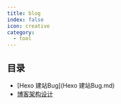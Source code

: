 ```yaml
---
title: blog
index: false
icon: creative
category:
  - tool
---
```


 ## 目录
- [Hexo 建站Bug](Hexo 建站Bug.md)
- [博客架构设计](博客架构设计.md)
